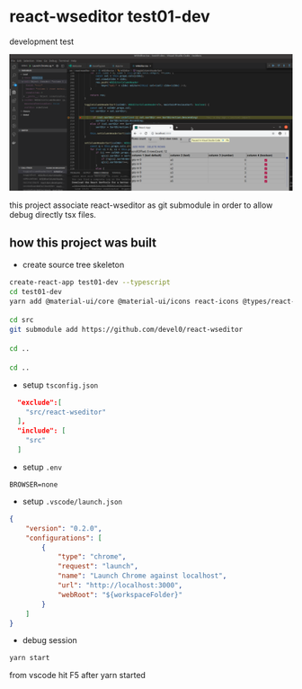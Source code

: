 # react-wseditor test01-dev

development test

![](doc/sample-debug.png)

this project associate react-wseditor as git submodule in order to allow debug directly tsx files.

## how this project was built

- create source tree skeleton

```sh
create-react-app test01-dev --typescript
cd test01-dev
yarn add @material-ui/core @material-ui/icons react-icons @types/react-icons

cd src
git submodule add https://github.com/devel0/react-wseditor

cd ..

cd ..
```

- setup `tsconfig.json`

```json
  "exclude":[
    "src/react-wseditor"
  ],
  "include": [
    "src"
  ]  
```

- setup `.env`

```
BROWSER=none
```

- setup `.vscode/launch.json`

```json
{    
    "version": "0.2.0",
    "configurations": [                
        {
            "type": "chrome",
            "request": "launch",
            "name": "Launch Chrome against localhost",
            "url": "http://localhost:3000",
            "webRoot": "${workspaceFolder}"            
        }
    ]
}
```

- debug session

```sh
yarn start
```

from vscode hit F5 after yarn started